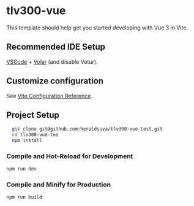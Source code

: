 # tlv300-vue

This template should help get you started developing with Vue 3 in Vite.

## Recommended IDE Setup

[VSCode](https://code.visualstudio.com/) + [Volar](https://marketplace.visualstudio.com/items?itemName=Vue.volar) (and disable Vetur).

## Customize configuration

See [Vite Configuration Reference](https://vitejs.dev/config/).

## Project Setup

```sh
  git clone git@github.com:heraldsuva/tlv300-vue-test.git
  cd tlv300-vue-tes
  npm install
```

### Compile and Hot-Reload for Development

```sh
npm run dev
```

### Compile and Minify for Production

```sh
npm run build
```
